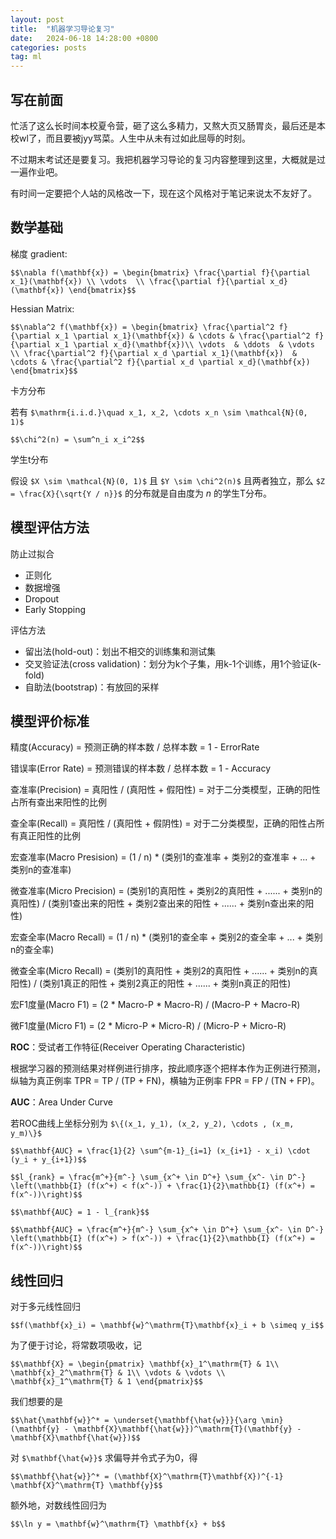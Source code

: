 ```yaml
---
layout: post
title:  "机器学习导论复习"
date:   2024-06-18 14:28:00 +0800
categories: posts
tag: ml
---
```


## 写在前面

忙活了这么长时间本校夏令营，砸了这么多精力，又熬大页又肠胃炎，最后还是本校wl了，而且要被jyy骂菜。人生中从未有过如此屈辱的时刻。

不过期末考试还是要复习。我把机器学习导论的复习内容整理到这里，大概就是过一遍作业吧。

有时间一定要把个人站的风格改一下，现在这个风格对于笔记来说太不友好了。

## 数学基础

梯度 gradient:

`$$\nabla f(\mathbf{x}) = \begin{bmatrix} \frac{\partial f}{\partial x_1}(\mathbf{x}) \\ \vdots  \\ \frac{\partial f}{\partial x_d}(\mathbf{x}) \end{bmatrix}$$`

Hessian Matrix:

`$$\nabla^2 f(\mathbf{x}) = \begin{bmatrix}
\frac{\partial^2 f}{\partial x_1 \partial x_1}(\mathbf{x}) & \cdots & \frac{\partial^2 f}{\partial x_1 \partial x_d}(\mathbf{x})\\
\vdots  & \ddots  & \vdots \\
\frac{\partial^2 f}{\partial x_d \partial x_1}(\mathbf{x})  & \cdots & \frac{\partial^2 f}{\partial x_d \partial x_d}(\mathbf{x})
\end{bmatrix}$$`

卡方分布

若有 `$\mathrm{i.i.d.}\quad x_1, x_2, \cdots x_n \sim \mathcal{N}(0, 1)$`

`$$\chi^2(n) = \sum^n_i x_i^2$$`

学生t分布

假设 `$X \sim \mathcal{N}(0, 1)$` 且 `$Y \sim \chi^2(n)$` 且两者独立，那么 `$Z = \frac{X}{\sqrt{Y / n}}$` 的分布就是自由度为 $n$ 的学生T分布。

## 模型评估方法

防止过拟合

- 正则化
- 数据增强
- Dropout
- Early Stopping

评估方法

- 留出法(hold-out)：划出不相交的训练集和测试集
- 交叉验证法(cross validation)：划分为k个子集，用k-1个训练，用1个验证(k-fold)
- 自助法(bootstrap)：有放回的采样

## 模型评价标准

精度(Accuracy) = 预测正确的样本数 / 总样本数 = 1 - ErrorRate

错误率(Error Rate) = 预测错误的样本数 / 总样本数 = 1 - Accuracy

查准率(Precision) = 真阳性 / (真阳性 + 假阳性) = 对于二分类模型，正确的阳性占所有查出来阳性的比例

查全率(Recall) = 真阳性 / (真阳性 + 假阴性) = 对于二分类模型，正确的阳性占所有真正阳性的比例

宏查准率(Macro Presision) = (1 / n) * (类别1的查准率 + 类别2的查准率 + ... + 类别n的查准率)

微查准率(Micro Precision) = (类别1的真阳性 + 类别2的真阳性 + ...... + 类别n的真阳性) / (类别1查出来的阳性 +  类别2查出来的阳性 + ...... + 类别n查出来的阳性)

宏查全率(Macro Recall) = (1 / n) * (类别1的查全率 + 类别2的查全率 + ... + 类别n的查全率)

微查全率(Micro Recall) = (类别1的真阳性 + 类别2的真阳性 + ...... + 类别n的真阳性) / (类别1真正的阳性 +  类别2真正的阳性 + ...... + 类别n真正的阳性)

宏F1度量(Macro F1) = (2 * Macro-P * Macro-R) / (Macro-P + Macro-R)

微F1度量(Micro F1) = (2 * Micro-P * Micro-R) / (Micro-P + Micro-R)

**ROC**：受试者工作特征(Receiver Operating Characteristic)

根据学习器的预测结果对样例进行排序，按此顺序逐个把样本作为正例进行预测，纵轴为真正例率 TPR = TP / (TP + FN)，横轴为正例率 FPR = FP / (TN + FP)。

**AUC**：Area Under Curve

若ROC曲线上坐标分别为 `$\{(x_1, y_1), (x_2, y_2), \cdots , (x_m, y_m)\}$`

`$$\mathbf{AUC} = \frac{1}{2} \sum^{m-1}_{i=1} (x_{i+1} - x_i) \cdot (y_i + y_{i+1})$$`

`$$l_{rank} = \frac{m^+}{m^-} \sum_{x^+ \in D^+} \sum_{x^- \in D^-} \left(\mathbb{I} (f(x^+) < f(x^-)) + \frac{1}{2}\mathbb{I} (f(x^+) = f(x^-))\right)$$`

`$$\mathbf{AUC} = 1 - l_{rank}$$`

`$$\mathbf{AUC} = \frac{m^+}{m^-} \sum_{x^+ \in D^+} \sum_{x^- \in D^-} \left(\mathbb{I} (f(x^+) > f(x^-)) + \frac{1}{2}\mathbb{I} (f(x^+) = f(x^-))\right)$$`

## 线性回归

对于多元线性回归

`$$f(\mathbf{x}_i) = \mathbf{w}^\mathrm{T}\mathbf{x}_i + b \simeq y_i$$`

为了便于讨论，将常数项吸收，记

`$$\mathbf{X} = \begin{pmatrix}
 \mathbf{x}_1^\mathrm{T} & 1\\
 \mathbf{x}_2^\mathrm{T} & 1\\
 \vdots & \vdots \\
 \mathbf{x}_1^\mathrm{T} & 1
\end{pmatrix}$$`

我们想要的是

`$$\hat{\mathbf{w}}^* = \underset{\mathbf{\hat{w}}}{\arg \min} (\mathbf{y} - \mathbf{X}\mathbf{\hat{w}})^\mathrm{T}(\mathbf{y} - \mathbf{X}\mathbf{\hat{w}})$$`

对 `$\mathbf{\hat{w}}$` 求偏导并令式子为0，得

`$$\mathbf{\hat{w}}^* = (\mathbf{X}^\mathrm{T}\mathbf{X})^{-1} \mathbf{X}^\mathrm{T} \mathbf{y}$$`

额外地，对数线性回归为

`$$\ln y = \mathbf{w}^\mathrm{T} \mathbf{x} + b$$`

